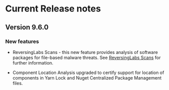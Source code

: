 # Current Release notes

## Version 9.6.0

### New features
* ReversingLabs Scans - this new feature provides analysis of software packages for file-based malware threats.
	See [ReversingLabs Scans](runningdetect/threatintelscan.md) for further information.

* Component Location Analysis upgraded to certify support for location of components in Yarn Lock and Nuget Centralized Package Management files.

